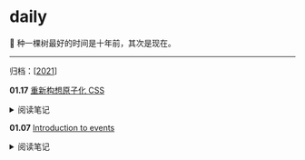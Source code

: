 # daily

🌱 种一棵树最好的时间是十年前，其次是现在。

<hr />

归档：[[2021](./2021.md)]

**01.17** [重新构想原子化 CSS](https://antfu.me/posts/reimagine-atomic-css-zh)

<details>
<summary>阅读笔记</summary><br />

## 什么是原子化 CSS？

> 原子化 CSS 是一种 CSS 的架构方式，它倾向于小巧且用途单一的 class，并且会以视觉效果进行命名。

## 原子化 CSS 方案

- 传统方案，提供所有你可能需要用到的 CSS 工具
- 按需生成，预先扫描源代码 => 监听文件变化 => 按需生成

## 探讨的解决方案

- [框架] Tailwind CSS
- [框架] Windi CSS
- [引擎] UnoCSS

看来是时候对 CSS 的使用做出一些改变了。

</details>

**01.07** [Introduction to events](https://developer.mozilla.org/en-US/docs/Learn/JavaScript/Building_blocks/Events)

<details>
<summary>阅读笔记</summary><br />

> [Event bubbling and capture](https://developer.mozilla.org/en-US/docs/Learn/JavaScript/Building_blocks/Events#event_bubbling_and_capture)

分为三个阶段：

- 捕获阶段（capturing phase）
- 目标阶段（target phase）
- 冒泡阶段（bubbling phase）

更有关于阶段划分的详细 Demo。

> [Event delegation](https://developer.mozilla.org/en-US/docs/Learn/JavaScript/Building_blocks/Events#event_delegation)

- event.target
- event.currentTarget

</details>
